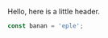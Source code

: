 Hello, here is a little header.

<mm-docs-demo></mm-docs-demo>




```typescript
const banan = 'eple';
```